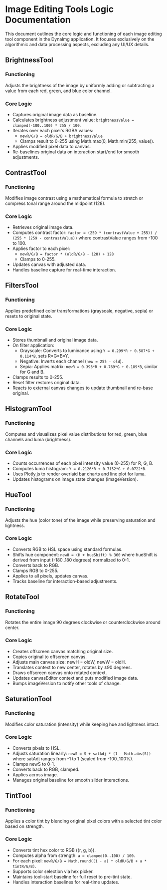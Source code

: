 # Image Editing Tools Logic Documentation

This document outlines the core logic and functioning of each image editing tool component in the DynaImg application. It focuses exclusively on the algorithmic and data processing aspects, excluding any UI/UX details.

## BrightnessTool

### Functioning
Adjusts the brightness of the image by uniformly adding or subtracting a value from each red, green, and blue color channel.

### Core Logic
- Captures original image data as baseline.
- Calculates brightness adjustment value: `brightnessValue = clamped(-100..100) * 255 / 100`.
- Iterates over each pixel's RGBA values:
  - `newR/G/B = oldR/G/B + brightnessValue`
  - Clamps result to 0-255 using Math.max(0, Math.min(255, value)).
- Applies modified pixel data to canvas.
- Re-baselines original data on interaction start/end for smooth adjustments.

## ContrastTool

### Functioning
Modifies image contrast using a mathematical formula to stretch or compress tonal range around the midpoint (128).

### Core Logic
- Retrieves original image data.
- Computes contrast factor: `factor = (259 * (contrastValue + 255)) / (255 * (259 - contrastValue))` where contrastValue ranges from -100 to 100.
- Applies factor to each pixel:
  - `newR/G/B = factor * (oldR/G/B - 128) + 128`
  - Clamps to 0-255.
- Updates canvas with adjusted data.
- Handles baseline capture for real-time interaction.

## FiltersTool

### Functioning
Applies predefined color transformations (grayscale, negative, sepia) or resets to original state.

### Core Logic
- Stores thumbnail and original image data.
- On filter application:
  - Grayscale: Converts to luminance using `Y = 0.299*R + 0.587*G + 0.114*B`, sets R=G=B=Y.
  - Negative: Inverts each channel (`new = 255 - old`).
  - Sepia: Applies matrix: `newR = 0.393*R + 0.769*G + 0.189*B`, similar for G and B.
- Clamps results to 0-255.
- Reset filter restores original data.
- Reacts to external canvas changes to update thumbnail and re-base original.

## HistogramTool

### Functioning
Computes and visualizes pixel value distributions for red, green, blue channels and luma (brightness).

### Core Logic
- Counts occurrences of each pixel intensity value (0-255) for R, G, B.
- Computes luma histogram: `Y = 0.2126*R + 0.7152*G + 0.0722*B`.
- Uses Plotly.js to render overlaid bar charts and line plot for luma.
- Updates histograms on image state changes (imageVersion).

## HueTool

### Functioning
Adjusts the hue (color tone) of the image while preserving saturation and lightness.

### Core Logic
- Converts RGB to HSL space using standard formulas.
- Shifts hue component: `newH = (H + hueShift) % 360` where hueShift is derived from input (-180..180 degrees) normalized to 0-1.
- Converts back to RGB.
- Clamps RGB to 0-255.
- Applies to all pixels, updates canvas.
- Tracks baseline for interaction-based adjustments.

## RotateTool

### Functioning
Rotates the entire image 90 degrees clockwise or counterclockwise around center.

### Core Logic
- Creates offscreen canvas matching original size.
- Copies original to offscreen canvas.
- Adjusts main canvas size: newH = oldW, newW = oldH.
- Translates context to new center, rotates by ±90 degrees.
- Draws offscreen canvas onto rotated context.
- Updates canvasEditor context and puts modified image data.
- Bumps imageVersion to notify other tools of change.

## SaturationTool

### Functioning
Modifies color saturation (intensity) while keeping hue and lightness intact.

### Core Logic
- Converts pixels to HSL.
- Adjusts saturation linearly: `newS = S + satAdj * (1 - Math.abs(S))` where satAdj ranges from -1 to 1 (scaled from -100..100%).
- Clamps newS to 0-1.
- Converts back to RGB, clamped.
- Applies across image.
- Manages original baseline for smooth slider interactions.

## TintTool

### Functioning
Applies a color tint by blending original pixel colors with a selected tint color based on strength.

### Core Logic
- Converts tint hex color to RGB ({r, g, b}).
- Computes alpha from strength: `a = clamped(0..100) / 100`.
- For each pixel: `newR/G/B = Math.round((1 - a) * oldR/G/B + a * tintR/G/B)`.
- Supports color selection via hex picker.
- Maintains tool-start baseline for full reset to pre-tint state.
- Handles interaction baselines for real-time updates.